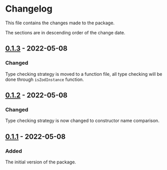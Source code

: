 # Changelog
This file contains the changes made to the package.

The sections are in descending order of the change date.

## [0.1.3] - 2022-05-08
### Changed
Type checking strategy is moved to a function file, all type checking will be
done through `isZodInstance` function.

## [0.1.2] - 2022-05-08
### Changed
Type checking strategy is now changed to constructor name comparison.

## [0.1.1] - 2022-05-08
### Added
The initial version of the package.

[Unreleased]: https://github.com/incetarik/nestjs-graphql-zod/compare/v1.0.0...HEAD

[0.1.3]: https://github.com/incetarik/nestjs-graphql-zod/compare/0.1.2...0.1.3
[0.1.2]: https://github.com/incetarik/nestjs-graphql-zod/compare/0.1.1...0.1.2
[0.1.1]: https://github.com/incetarik/nestjs-graphql-zod/releases/tag/0.1.1
